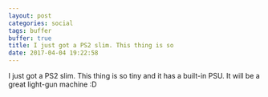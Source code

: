 ```yaml
---
layout: post
categories: social
tags: buffer
buffer: true
title: I just got a PS2 slim. This thing is so 
date: 2017-04-04 19:22:58
---
```

I just got a PS2 slim. This thing is so tiny and it has a built-in PSU. It will be a great light-gun machine :D
